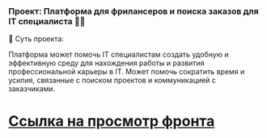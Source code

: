 ### Проект: Платформа для фрилансеров и поиска заказов для IT специалиста 👨‍💻

💫 Суть проекта:

Платформа может помочь IT специалистам создать удобную и эффективную среду для нахождения работы и развития профессиональной карьеры в IT. Может помочь сократить время и усилия, связанные с поиском проектов и коммуникацией с заказчиками.

# [Ссылка на просмотр фронта](https://freelancing-platform-practicum.github.io/freelancing-platform-project/)